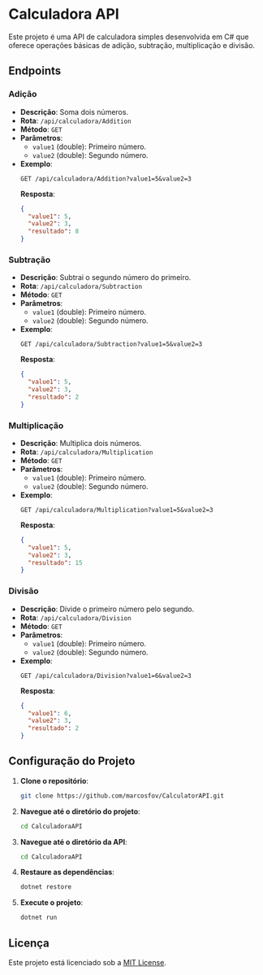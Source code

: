 
# Calculadora API

Este projeto é uma API de calculadora simples desenvolvida em C# que oferece operações básicas de adição, subtração, multiplicação e divisão.

## Endpoints

### Adição
- **Descrição**: Soma dois números.
- **Rota**: `/api/calculadora/Addition`
- **Método**: `GET`
- **Parâmetros**:
  - `value1` (double): Primeiro número.
  - `value2` (double): Segundo número.
- **Exemplo**:
  ```plaintext
  GET /api/calculadora/Addition?value1=5&value2=3
  ```
  **Resposta**:
  ```json
  {
    "value1": 5,
    "value2": 3,
    "resultado": 8
  }
  ```

### Subtração
- **Descrição**: Subtrai o segundo número do primeiro.
- **Rota**: `/api/calculadora/Subtraction`
- **Método**: `GET`
- **Parâmetros**:
  - `value1` (double): Primeiro número.
  - `value2` (double): Segundo número.
- **Exemplo**:
  ```plaintext
  GET /api/calculadora/Subtraction?value1=5&value2=3
  ```
  **Resposta**:
  ```json
  {
    "value1": 5,
    "value2": 3,
    "resultado": 2
  }
  ```

### Multiplicação
- **Descrição**: Multiplica dois números.
- **Rota**: `/api/calculadora/Multiplication`
- **Método**: `GET`
- **Parâmetros**:
  - `value1` (double): Primeiro número.
  - `value2` (double): Segundo número.
- **Exemplo**:
  ```plaintext
  GET /api/calculadora/Multiplication?value1=5&value2=3
  ```
  **Resposta**:
  ```json
  {
    "value1": 5,
    "value2": 3,
    "resultado": 15
  }
  ```

### Divisão
- **Descrição**: Divide o primeiro número pelo segundo.
- **Rota**: `/api/calculadora/Division`
- **Método**: `GET`
- **Parâmetros**:
  - `value1` (double): Primeiro número.
  - `value2` (double): Segundo número.
- **Exemplo**:
  ```plaintext
  GET /api/calculadora/Division?value1=6&value2=3
  ```
  **Resposta**:
  ```json
  {
    "value1": 6,
    "value2": 3,
    "resultado": 2
  }
  ```

## Configuração do Projeto

1. **Clone o repositório**:
   ```bash
   git clone https://github.com/marcosfov/CalculatorAPI.git
   ```

2. **Navegue até o diretório do projeto**:
   ```bash
   cd CalculadoraAPI
   ```
   
3. **Navegue até o diretório da API**:
   ```bash
   cd CalculadoraAPI
   ```
   
4. **Restaure as dependências**:
   ```bash
   dotnet restore
   ```

5. **Execute o projeto**:
   ```bash
   dotnet run
   ```


## Licença

Este projeto está licenciado sob a [MIT License](LICENSE).
